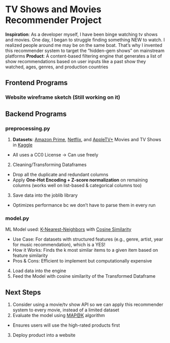 # TV Shows and Movies Recommender Project

**Inspiration**: As a developer myself, I have been binge watching tv shows and movies. One day, I began to struggle finding something NEW to watch. I realized people around me may be on the same boat. That’s why I invented this recommender system to target the “hidden-gem shows” on mainstream platforms
**Product**: A content-based filtering engine that generates a list of show recommendations based on user inputs like a past show they watched, ages, genres, and production countries

## Frontend Programs

### Website wireframe sketch (Still working on it)

## Backend Programs

### preprocessing.py

1. **Datasets**: [Amazon Prime](https://www.kaggle.com/datasets/dgoenrique/amazon-prime-movies-and-tv-shows), [Netflix](https://www.kaggle.com/datasets/dgoenrique/netflix-movies-and-tv-shows), and [AppleTV+](https://www.kaggle.com/datasets/dgoenrique/apple-tv-movies-and-tv-shows) Movies and TV Shows in [Kaggle](https://www.kaggle.com/code/dgoenrique/a-simple-movie-tv-show-recommendation-system)

- All uses a CC0 License → Can use freely

2. Cleaning/Transforming Dataframes

- Drop all the duplicate and redundant columns
- Apply **One-Hot Encoding + Z-score normalization** on remaining columns (works well on list-based & categorical columns too)

3. Save data into the joblib library

- Optimizes performance bc we don’t have to parse them in every run

### model.py

ML Model used: [K-Nearest-Neighbors](https://www.datacamp.com/tutorial/k-nearest-neighbor-classification-scikit-learn) with [Cosine Similarity](https://memgraph.com/blog/cosine-similarity-python-scikit-learn)

- Use Case: For datasets with structured features (e.g., genre, artist, year for music recommendation), which is a YES!
- How it Works: Finds the k most similar items to a given item based on feature similarity
- Pros & Cons: Efficient to implement but computationally expensive

4. Load data into the engine
5. Feed the Model with cosine similarity of the Transformed Dataframe

## Next Steps

1. Consider using a movie/tv show API so we can apply this recommender system to every movie, instead of a limited dataset
2. Evaluate the model using [MAP@K](https://www.evidentlyai.com/ranking-metrics/mean-average-precision-map#mean-average-precision-map) algorithm

- Ensures users will use the high-rated products first

3. Deploy product into a website
